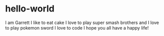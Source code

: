 # hello-world

I am Garrett I like to eat cake I love to play super smash brothers and I love to play pokemon sword  I love to code I hope you all have a happy life!
